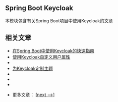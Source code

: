 ## Spring Boot Keycloak

本模块包含有关Spring Boot项目中使用Keycloak的文章

## 相关文章

+ [在Spring Boot中使用Keycloak的快速指南](docs/在SpringBoot中使用Keycloak的快速指南.md)
+ [使用Keycloak自定义用户属性](docs/使用Keycloak自定义用户属性.md)
+ []()
+ [为Keycloak定制主题](docs/为Keycloak定制主题.md)
+ []()
+ []()
+ []()

- 更多文章： [[next -->]](../spring-boot-keycloak-2/README.md)